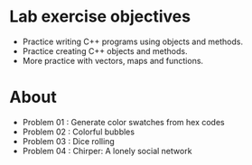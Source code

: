 # Lab exercise objectives
* Practice writing C++ programs using objects and methods.
* Practice creating C++ objects and methods.
* More practice with vectors, maps and functions.

# About
* Problem 01 : Generate color swatches from hex codes
* Problem 02 : Colorful bubbles
* Problem 03 : Dice rolling
* Problem 04 : Chirper: A lonely social network